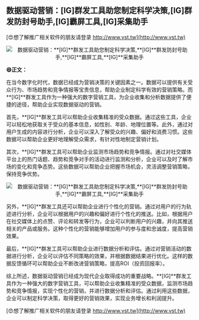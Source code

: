 ## **数据驱动营销：**[IG]**群发工具助您制定科学决策,**[IG]**群发防封号助手,**[IG]**霸屏工具,**[IG]**采集助手**

[😍想了解推广相关软件的朋友请登录 http://www.vst.tw](http://www.vst.tw)

 <center><img src="https://vst.tw/MP4/tuiguang/png/3.png" alt="数据驱动营销：**[IG]**群发工具助您制定科学决策,**[IG]**群发防封号助手,**[IG]**霸屏工具,**[IG]**采集助手"></center>

**😄正文：**

在当今数字化时代，数据已经成为营销决策的关键因素之一。数据可以提供有关受众行为、市场趋势和竞争情报等宝贵信息，帮助企业制定科学有效的营销策略。而**[IG]**群发工具作为一种强大的数字营销工具，为企业收集和分析数据提供了便捷的途径，帮助企业实现数据驱动的营销。

首先，**[IG]**群发工具可以帮助企业收集精准的受众数据。通过这些工具，企业可以轻松地获取关于受众的基本信息，如性别、年龄、地理位置等。此外，通过对用户生成的内容进行分析，企业可以深入了解受众的兴趣、偏好和消费习惯。这些数据可以帮助企业更好地理解受众需求，有针对性地制定营销计划。

其次，**[IG]**群发工具可以帮助企业监测市场趋势和竞争情报。通过对社交媒体平台上的热门话题、趋势和竞争对手的活动进行监测和分析，企业可以及时了解市场的变化和竞争态势。这些数据可以帮助企业把握市场机会，灵活调整营销策略，保持竞争优势。

 <center><img src="https://vst.tw/MP4/tuiguang/png/7.png" alt="数据驱动营销：**[IG]**群发工具助您制定科学决策,**[IG]**群发防封号助手,**[IG]**霸屏工具,**[IG]**采集助手"></center>

另外，**[IG]**群发工具还可以帮助企业进行个性化的营销。通过对用户的行为轨迹进行分析，企业可以根据用户的兴趣和偏好进行个性化的推送。比如，根据用户在社交媒体上的点赞、评论和转发等行为，企业可以判断用户的兴趣，并向其推送相关的产品或服务。这种个性化的营销能够增加用户的参与度和忠诚度，提高营销效果。

最后，**[IG]**群发工具可以帮助企业进行数据分析和评估。通过对营销活动的数据进行分析，企业可以评估不同策略的效果，并根据数据结果进行优化。这样的数据反馈循环可以帮助企业不断改进营销策略，提高ROI（投资回报率）。

综上所述，数据驱动营销已经成为现代企业取得成功的重要战略。**[IG]**群发工具作为一种强大的数字营销工具，可以帮助企业收集精准的受众数据，监测市场趋势和竞争情报，实现个性化的营销，并进行数据分析和评估。通过利用这些数据，企业可以制定科学决策，取得更好的营销效果，实现业务增长和利润提升。

[😍想了解推广相关软件的朋友请登录 http://www.vst.tw](http://www.vst.tw)



